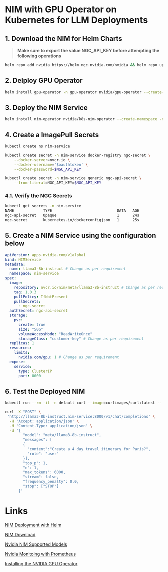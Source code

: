 # NIM with GPU Operator on Kubernetes for LLM Deployments



## 1. Download the NIM for Helm Charts
>**Make sure to export the value NGC_API_KEY before attempting the following operations**

```bash
helm repo add nvidia https://helm.ngc.nvidia.com/nvidia && helm repo update
```

## 2. Delploy GPU Operator
```bash
helm install gpu-operator -n gpu-operator nvidia/gpu-operator --create-namespace --wait
```

## 3. Deploy the NIM Service
```bash
helm install nim-operator nvidia/k8s-nim-operator --create-namespace -n nim-operator
```



## 4. Create a ImagePull Secrets

```bash
kubectl create ns nim-service

kubectl create secret -n nim-service docker-registry ngc-secret \
    --docker-server=nvcr.io \
    --docker-username='$oauthtoken' \
    --docker-password=$NGC_API_KEY

kubectl create secret -n nim-service generic ngc-api-secret \
    --from-literal=NGC_API_KEY=$NGC_API_KEY
```

### 4.1. Verify the NGC Secrets

```bash
kubectl get secrets -n nim-service
NAME             TYPE                             DATA   AGE
ngc-api-secret   Opaque                           1      24s
ngc-secret       kubernetes.io/dockerconfigjson   1      25s
```

## 5. Create a NIM Service using the configuration below

```yaml
apiVersion: apps.nvidia.com/v1alpha1
kind: NIMService
metadata:
  name: llama3-8b-instruct # Change as per requirement
  namespace: nim-service
spec:
  image:
    repository: nvcr.io/nim/meta/llama3-8b-instruct # Change as per requirement
    tag: 1.0.3
    pullPolicy: IfNotPresent
    pullSecrets:
      - ngc-secret
  authSecret: ngc-api-secret
  storage:
    pvc:
      create: true
      size: "50G"
      volumeAccessMode: "ReadWriteOnce"
      storageClass: "customer-key" # Change as per requirement
  replicas: 1
  resources:
    limits:
      nvidia.com/gpu: 1 # Change as per requirement
  expose:
    service:
      type: ClusterIP
      port: 8000
```

## 6. Test the Deployed NIM
```bash
kubectl run --rm -it -n default curl --image=curlimages/curl:latest -- sh

curl -X "POST" \
 'http://llama3-8b-instruct.nim-service:8000/v1/chat/completions' \
  -H 'Accept: application/json' \
  -H 'Content-Type: application/json' \
  -d '{
        "model": "meta/llama3-8b-instruct",
        "messages": [
        {
          "content":"Create a 4 day travel itinerary for Paris?",
          "role": "user"
        }],
        "top_p": 1,
        "n": 1,
        "max_tokens": 6000,
        "stream": false,
        "frequency_penalty": 0.0,
        "stop": ["STOP"]
      }'
```


# Links
[NIM Deployment with Helm](https://docs.nvidia.com/nim/large-language-models/latest/deploy-helm.html)

[NIM Download](https://catalog.ngc.nvidia.com/orgs/nim/helm-charts/nim-llm)

[Nvidia NIM Supported Models](https://docs.nvidia.com/nim/large-language-models/latest/supported-models.html)

[Nvidia Monitoing with Prometheus](https://docs.nvidia.com/datacenter/cloud-native/gpu-telemetry/latest/kube-prometheus.html)

[Installing the NVIDIA GPU Operator](https://docs.nvidia.com/datacenter/cloud-native/gpu-operator/latest/getting-started.html)